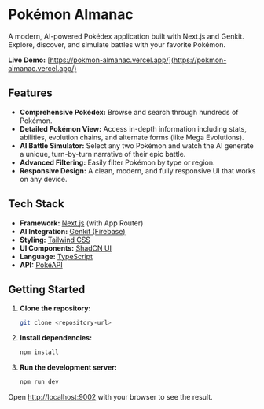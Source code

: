 # Pokémon Almanac

A modern, AI-powered Pokédex application built with Next.js and Genkit. Explore, discover, and simulate battles with your favorite Pokémon.

**Live Demo:** [https://pokmon-almanac.vercel.app/](https://pokmon-almanac.vercel.app/)

## Features

- **Comprehensive Pokédex:** Browse and search through hundreds of Pokémon.
- **Detailed Pokémon View:** Access in-depth information including stats, abilities, evolution chains, and alternate forms (like Mega Evolutions).
- **AI Battle Simulator:** Select any two Pokémon and watch the AI generate a unique, turn-by-turn narrative of their epic battle.
- **Advanced Filtering:** Easily filter Pokémon by type or region.
- **Responsive Design:** A clean, modern, and fully responsive UI that works on any device.

## Tech Stack

- **Framework:** [Next.js](https://nextjs.org/) (with App Router)
- **AI Integration:** [Genkit (Firebase)](https://firebase.google.com/docs/genkit)
- **Styling:** [Tailwind CSS](https://tailwindcss.com/)
- **UI Components:** [ShadCN UI](https://ui.shadcn.com/)
- **Language:** [TypeScript](https://www.typescriptlang.org/)
- **API:** [PokéAPI](https://pokeapi.co/)

## Getting Started

1.  **Clone the repository:**
    ```bash
    git clone <repository-url>
    ```
2.  **Install dependencies:**
    ```bash
    npm install
    ```
3.  **Run the development server:**
    ```bash
    npm run dev
    ```

Open [http://localhost:9002](http://localhost:9002) with your browser to see the result.
